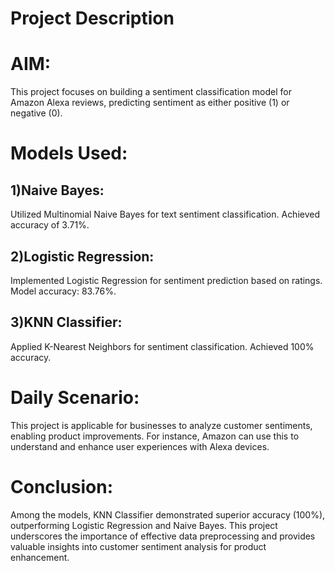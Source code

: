 # Project Description
# AIM:
This project focuses on building a sentiment classification model for Amazon Alexa reviews, predicting sentiment as either positive (1) or negative (0).

# Models Used:
## 1)Naive Bayes:
Utilized Multinomial Naive Bayes for text sentiment classification.
Achieved accuracy of 3.71%.

## 2)Logistic Regression:
Implemented Logistic Regression for sentiment prediction based on ratings.
Model accuracy: 83.76%.

## 3)KNN Classifier:
Applied K-Nearest Neighbors for sentiment classification.
Achieved 100% accuracy.

# Daily Scenario:
This project is applicable for businesses to analyze customer sentiments, enabling product improvements. For instance, Amazon can use this to understand and enhance user experiences with Alexa devices.

# Conclusion:
Among the models, KNN Classifier demonstrated superior accuracy (100%), outperforming Logistic Regression and Naive Bayes. This project underscores the importance of effective data preprocessing and provides valuable insights into customer sentiment analysis for product enhancement.






